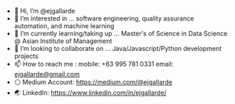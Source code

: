 - 👋 Hi, I’m @ejgallarde
- 👀 I’m interested in ... software engineering, quality assurance automation, and machine learning 
- 🌱 I’m currently learning/taking up ... Master's of Science in Data Science @ Asian Institute of Management
- 💞️ I’m looking to collaborate on ... Java/Javascript/Python development projects
- 📫 How to reach me : mobile: +63 995 781 0331       email: ejgallarde@gmail.com
- :white_circle: Medium Account: https://medium.com/@ejgallarde
- 🌏 LinkedIn: https://www.linkedin.com/in/ejgallarde/
  

<!---
ejgallarde/ejgallarde is a ✨ special ✨ repository because its `README.md` (this file) appears on your GitHub profile.
You can click the Preview link to take a look at your changes.
--->

